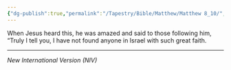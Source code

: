 ```yaml
---
{"dg-publish":true,"permalink":"/Tapestry/Bible/Matthew/Matthew 8_10/","title":"Matthew 8:10","hide":true,"tags":["bible-verse","bible-verse"],"dgHomeLink":true,"dgShowLocalGraph":true,"dgEnableSearch":true}
---
```


When Jesus heard this, he was amazed and said to those following him, “Truly I tell you, I have not found anyone in Israel with such great faith.

---
*New International Version (NIV)*